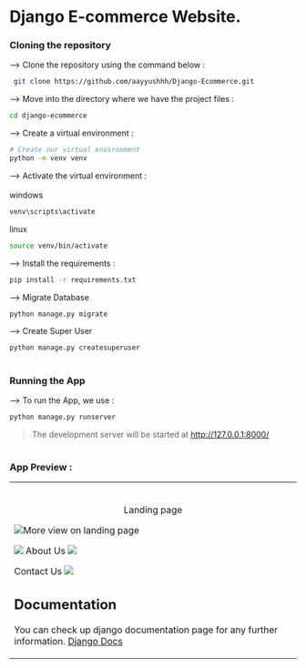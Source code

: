 # Django E-commerce Website.

### Cloning the repository

--> Clone the repository using the command below :
```bash
 git clone https://github.com/aayyushhh/Django-Ecommerce.git


```

--> Move into the directory where we have the project files : 
```bash
cd django-ecommerce

```

--> Create a virtual environment :
```bash
# Create our virtual environment
python -m venv venv

```

--> Activate the virtual environment : <br><br>
windows
```bash
venv\scripts\activate

```
linux
```bash
source venv/bin/activate

```

--> Install the requirements :
```bash
pip install -r requirements.txt

```

--> Migrate Database
```bash
python manage.py migrate

```

--> Create Super User
```bash
python manage.py createsuperuser

```

#

### Running the App

--> To run the App, we use :
```bash
python manage.py runserver

```

>  The development server will be started at http://127.0.0.1:8000/

#

### App Preview :

<table width="100%"> 
<tr>
<td width="50%">      
&nbsp; 
<br>
<p align="center">
  Landing page
</p>
<img src="https://user-images.githubusercontent.com/86301474/224287452-2ecb3169-80c3-434c-853a-861ad8ea9774.png"


  More view on landing page

 <img src="https://user-images.githubusercontent.com/86301474/224287527-1c8d35ab-5288-42b0-9de5-31e52277481b.png">
 About Us
 <img src="https://user-images.githubusercontent.com/86301474/224287615-a125e7aa-eb7b-4601-b3fb-877947183a46.png">
 
Contact Us
<img src="https://user-images.githubusercontent.com/86301474/224287750-cc0316bf-999b-4a43-8930-13e0c3b8131d.png">




## Documentation
You can check up django documentation page for any further information.
[Django Docs](https://docs.djangoproject.com/en/4.0/)
